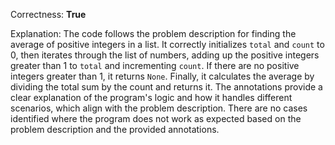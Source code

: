 Correctness: **True**

Explanation: The code follows the problem description for finding the average of positive integers in a list. It correctly initializes `total` and `count` to 0, then iterates through the list of numbers, adding up the positive integers greater than 1 to `total` and incrementing `count`. If there are no positive integers greater than 1, it returns `None`. Finally, it calculates the average by dividing the total sum by the count and returns it. The annotations provide a clear explanation of the program's logic and how it handles different scenarios, which align with the problem description. There are no cases identified where the program does not work as expected based on the problem description and the provided annotations.